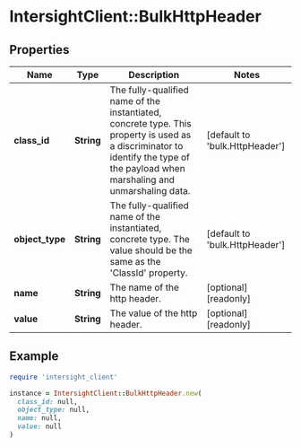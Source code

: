 # IntersightClient::BulkHttpHeader

## Properties

| Name | Type | Description | Notes |
| ---- | ---- | ----------- | ----- |
| **class_id** | **String** | The fully-qualified name of the instantiated, concrete type. This property is used as a discriminator to identify the type of the payload when marshaling and unmarshaling data. | [default to &#39;bulk.HttpHeader&#39;] |
| **object_type** | **String** | The fully-qualified name of the instantiated, concrete type. The value should be the same as the &#39;ClassId&#39; property. | [default to &#39;bulk.HttpHeader&#39;] |
| **name** | **String** | The name of the http header. | [optional][readonly] |
| **value** | **String** | The value of the http header. | [optional][readonly] |

## Example

```ruby
require 'intersight_client'

instance = IntersightClient::BulkHttpHeader.new(
  class_id: null,
  object_type: null,
  name: null,
  value: null
)
```

